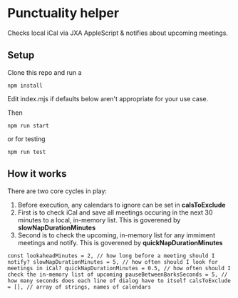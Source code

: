 # Punctuality helper

Checks local iCal via JXA AppleScript & notifies about upcoming meetings.

## Setup

Clone this repo and run a 

`npm install`

Edit index.mjs if defaults below aren't appropriate for your use case.

Then 

`npm run start`

or for testing

`npm run test`

## How it works

There are two core cycles in play: 

1. Before execution, any calendars to ignore can be set in **calsToExclude**
2. First is to check iCal and save all meetings occuring in the next 30 minutes to a local, in-memory list. This is goverened by **slowNapDurationMinutes**
3. Second is to check the upcoming, in-memory list for any immiment meetings and notify. This is goverened by **quickNapDurationMinutes**

`const lookaheadMinutes = 2, // how long before a meeting should I notify?
slowNapDurationMinutes = 5, // how often should I look for meetings in iCal?
quickNapDurationMinutes = 0.5, // how often should I check the in-memory list of upcoming
pauseBetweenBarksSeconds = 5, // how many seconds does each line of dialog have to itself
calsToExclude = [], // array of strings, names of calendars
`

